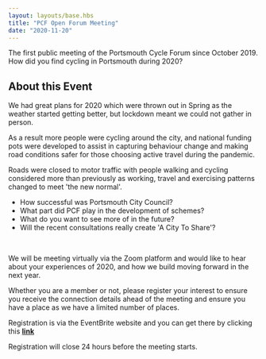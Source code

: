 ```yaml
---
layout: layouts/base.hbs
title: "PCF Open Forum Meeting"
date: "2020-11-20"
---
```


The first public meeting of the Portsmouth Cycle Forum since October 2019. How did you find cycling in Portsmouth during 2020?

## About this Event

We had great plans for 2020 which were thrown out in Spring as the weather started getting better, but lockdown meant we could not gather in person.

As a result more people were cycling around the city, and national funding pots were developed to assist in capturing behaviour change and making road conditions safer for those choosing active travel during the pandemic.

Roads were closed to motor traffic with people walking and cycling considered more than previously as working, travel and exercising patterns changed to meet 'the new normal'.

- How successful was Portsmouth City Council?
- What part did PCF play in the development of schemes?
- What do you want to see more of in the future?
- Will the recent consultations really create 'A City To Share'?

 

We will be meeting virtually via the Zoom platform and would like to hear about your experiences of 2020, and how we build moving forward in the next year.

Whether you are a member or not, please register your interest to ensure you receive the connection details ahead of the meeting and ensure you have a place as we have a limited number of places.

Registration is via the EventBrite website and you can get there by clicking this **[link](https://www.eventbrite.co.uk/e/pcf-open-forum-meeting-tickets-134776292519)**

Registration will close 24 hours before the meeting starts.
